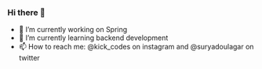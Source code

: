 ### Hi there 👋

- 🔭 I’m currently working on Spring
- 🌱 I’m currently learning backend development
- 📫 How to reach me: @kick_codes on instagram and @suryadoulagar on twitter
